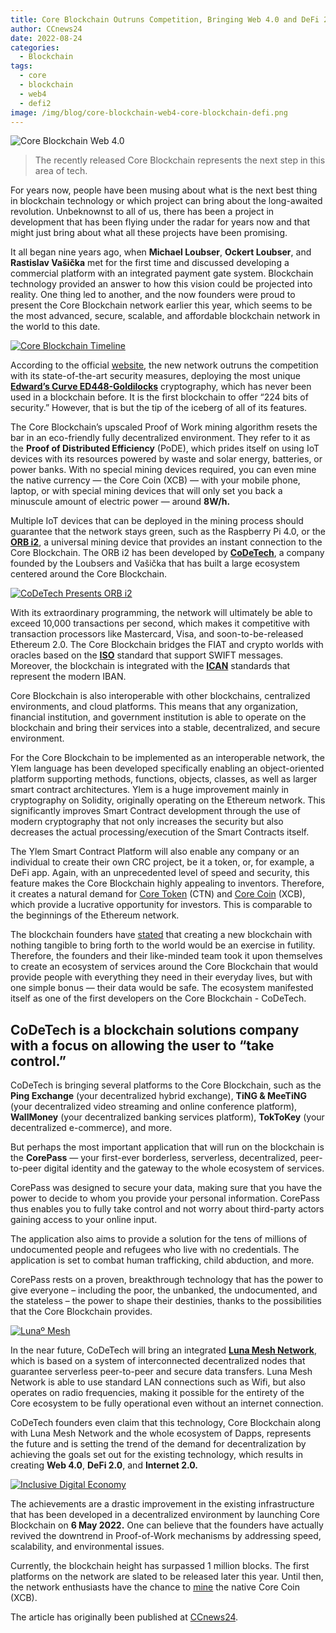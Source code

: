 ```yaml
---
title: Core Blockchain Outruns Competition, Bringing Web 4.0 and DeFi 2.0 via CoDeTech
author: CCnews24
date: 2022-08-24
categories:
  - Blockchain
tags:
  - core
  - blockchain
  - web4
  - defi2
image: /img/blog/core-blockchain-web4-core-blockchain-defi.png
---
```

![Core Blockchain Web 4.0](/img/blog/core-blockchain-web4-core-blockchain-defi.png "Core Blockchain Web 4.0")

> The recently released Core Blockchain represents the next step in this area of tech.

For years now, people have been musing about what is the next best thing in blockchain technology or which project can bring about the long-awaited revolution. Unbeknownst to all of us, there has been a project in development that has been flying under the radar for years now and that might just bring about what all these projects have been promising.

It all began nine years ago, when **Michael Loubser**, **Ockert Loubser**, and **Rastislav Vašička** met for the first time and discussed developing a commercial platform with an integrated payment gate system. Blockchain technology provided an answer to how this vision could be projected into reality. One thing led to another, and the now founders were proud to present the Core Blockchain network earlier this year, which seems to be the most advanced, secure, scalable, and affordable blockchain network in the world to this date.

<!--truncate-->

[![Core Blockchain Timeline](/img/blog/core-blockchain-web4-core-blockchain-timeline.png)](/img/blog/core-blockchain-web4-core-blockchain-timeline.png)

According to the official [website](https://coreblockchain.net/), the new network outruns the competition with its state-of-the-art security measures, deploying the most unique **[Edward’s Curve ED448-Goldilocks](https://cip.coreblockchain.net/posts/cip-98.html)** cryptography, which has never been used in a blockchain before. It is the first blockchain to offer “224 bits of security.” However, that is but the tip of the iceberg of all of its features.

The Core Blockchain’s upscaled Proof of Work mining algorithm resets the bar in an eco-friendly fully decentralized environment. They refer to it as the **Proof of Distributed Efficiency** (PoDE), which prides itself on using IoT devices with its resources powered by waste and solar energy, batteries, or power banks. With no special mining devices required, you can even mine the native currency — the Core Coin (XCB) — with your mobile phone, laptop, or with special mining devices that will only set you back a minuscule amount of electric power — around **8W/h.**

Multiple IoT devices that can be deployed in the mining process should guarantee that the network stays green, such as the Raspberry Pi 4.0, or the **[ORB i2](https://medium.com/codetech/codetech-introduces-orb-i2-7b12b3a4e8c5)**, a universal mining device that provides an instant connection to the Core Blockchain. The ORB i2 has been developed by **[CoDeTech](https://codetech.cc/)**, a company founded by the Loubsers and Vašička that has built a large ecosystem centered around the Core Blockchain.

[![CoDeTech Presents ORB i2](https://img.youtube.com/vi/7hFyWNpkL1g/0.jpg)](https://www.youtube.com/watch?v=7hFyWNpkL1g)

With its extraordinary programming, the network will ultimately be able to exceed 10,000 transactions per second, which makes it competitive with transaction processors like Mastercard, Visa, and soon-to-be-released Ethereum 2.0. The Core Blockchain bridges the FIAT and crypto worlds with oracles based on the **[ISO](https://www.iso.org/)** standard that support SWIFT messages. Moreover, the blockchain is integrated with the **[ICAN](https://cip.coreblockchain.net/posts/cip-100.html)** standards that represent the modern IBAN.

Core Blockchain is also interoperable with other blockchains, centralized environments, and cloud platforms. This means that any organization, financial institution, and government institution is able to operate on the blockchain and bring their services into a stable, decentralized, and secure environment.

For the Core Blockchain to be implemented as an interoperable network, the Ylem language has been developed specifically enabling an object-oriented platform supporting methods, functions, objects, classes, as well as larger smart contract architectures. Ylem is a huge improvement mainly in cryptography on Solidity, originally operating on the Ethereum network. This significantly improves Smart Contract development through the use of modern cryptography that not only increases the security but also decreases the actual processing/execution of the Smart Contracts itself.

The Ylem Smart Contract Platform will also enable any company or an individual to create their own CRC project, be it a token, or, for example, a DeFi app. Again, with an unprecedented level of speed and security, this feature makes the Core Blockchain highly appealing to inventors. Therefore, it creates a natural demand for [Core Token](https://coretoken.net/) (CTN) and [Core Coin](https://coreblockchain.net/) (XCB), which provide a lucrative opportunity for investors. This is comparable to the beginnings of the Ethereum network.

The blockchain founders have [stated](https://youtu.be/FxeNRFFhCzQ) that creating a new blockchain with nothing tangible to bring forth to the world would be an exercise in futility. Therefore, the founders and their like-minded team took it upon themselves to create an ecosystem of services around the Core Blockchain that would provide people with everything they need in their everyday lives, but with one simple bonus — their data would be safe. The ecosystem manifested itself as one of the first developers on the Core Blockchain - CoDeTech.

## CoDeTech is a blockchain solutions company with a focus on allowing the user to “take control.”

CoDeTech is bringing several platforms to the Core Blockchain, such as the **Ping Exchange** (your decentralized hybrid exchange), **TiNG & MeeTiNG** (your decentralized video streaming and online conference platform), **WallMoney** (your decentralized banking services platform), **TokToKey** (your decentralized e-commerce), and more.

But perhaps the most important application that will run on the blockchain is the **CorePass** — your first-ever borderless, serverless, decentralized, peer-to-peer digital identity and the gateway to the whole ecosystem of services.

CorePass was designed to secure your data, making sure that you have the power to decide to whom you provide your personal information. CorePass thus enables you to fully take control and not worry about third-party actors gaining access to your online input.

The application also aims to provide a solution for the tens of millions of undocumented people and refugees who live with no credentials. The application is set to combat human trafficking, child abduction, and more.

CorePass rests on a proven, breakthrough technology that has the power to give everyone – including the poor, the unbanked, the undocumented, and the stateless – the power to shape their destinies, thanks to the possibilities that the Core Blockchain provides.

[![Lunaº Mesh](/img/blog/core-blockchain-web4-luna-mesh.png)](/img/blog/core-blockchain-web4-luna-mesh.png)

In the near future, CoDeTech will bring an integrated **[Luna Mesh Network](https://lunamesh.com/)**, which is based on a system of interconnected decentralized nodes that guarantee serverless peer-to-peer and secure data transfers. Luna Mesh Network is able to use standard LAN connections such as Wifi, but also operates on radio frequencies, making it possible for the entirety of the Core ecosystem to be fully operational even without an internet connection.

CoDeTech founders even claim that this technology, Core Blockchain along with Luna Mesh Network and the whole ecosystem of Dapps, represents the future and is setting the trend of the demand for decentralization by achieving the goals set out for the existing technology, which results in creating **Web 4.0**, **DeFi 2.0**, and **Internet 2.0.**

[![Inclusive Digital Economy](/img/blog/core-blockchain-web4-inclusive-digital-economy.png)](/img/blog/core-blockchain-web4-inclusive-digital-economy.png)

The achievements are a drastic improvement in the existing infrastructure that has been developed in a decentralized environment by launching Core Blockchain on **6 May 2022.** One can believe that the founders have actually revived the downtrend in Proof-of-Work mechanisms by addressing speed, scalability, and environmental issues.

Currently, the blockchain height has surpassed 1 million blocks. The first platforms on the network are slated to be released later this year. Until then, the network enthusiasts have the chance to [mine](https://blog.coreblockchain.net/posts/iot/mining.html) the native Core Coin (XCB).

The article has originally been published at [CCnews24](https://ccnews24.net/core-blockchain-outruns-competition-bringing-web-4-0-and-defi-2-0-via-codetech-2/).
